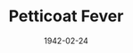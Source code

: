 ---
title: Petticoat Fever
date: 1942-02-24
closing_date: 1942-02-27
layout: productions
featured_image: 
image_caption:
image_credit:
playbill: 
category: 
Theatre: Theatre Jacksonville
Venue: Little Theatre
cast:
  Captain Landry: William Schosser
  Clara Wilson: Mary Crabtree
  Dance: Martha Moore
  Dascome Dinsmore: James Lumpkin
  Ethel Campion: Frances Carden
  Kimo: Alfred Seitner
  Little Seal: Mary Garcia
  Property Assistant:
    - Anne Terry
    - Margaret Devlin
  Scotty: Bob Carter
  Sir James Fenton: Wilbur Masters, Jr.
  Snowbird: Joadie Oak
  Sound Effects:
    - Anne Johnson
    - Charles Blum, Jr.
  The Rev. Mr. Shapham: Robert Blackburn
crew:
  Director: Leighton M. Ballew
  Lighting Design: Bob Carter
  Make-up:
    - Elmo Lehman
    - Kareen Taylor
    - Mary Kethley
    - Mrs. Fred Cobb
    - Mrs. P.Q. Harris
    - Rose Marie Schosser
  Props: Mrs. L.D. Behner
  Stage Crew:
    - Bishop McCauley
    - Elmo Lehman
    - Joyce Gallagher
    - Kenneth Harris
    - Mary Garcia
    - Roberta Arrowsmith
    - Rose Marie Schosser
    - William Schosser
  Stage Manager: Bob Carter
orchestra:
external_links:
---